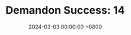 ---
title: "Demandon Success: 14"
date: 2024-03-03 00:00:00 +0800
categories: [Blogging]
tag: [Blogging]
image: https://pbs.twimg.com/media/GHK_6WiWEAAYChq?format=jpg&name=large
---